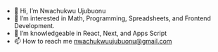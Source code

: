 - 👋 Hi, I’m Nwachukwu Ujubuonu
- 👀 I’m interested in Math, Programming, Spreadsheets, and Frontend Development.
- 🌱 I’m knowledgeable in React, Next, and Apps Script
- 📫 How to reach me nwachukwuujubuonu@gmail.com

<!---
Hemephelus/Hemephelus is a ✨ special ✨ repository because its `README.md` (this file) appears on your GitHub profile.
You can click the Preview link to take a look at your changes.
--->
